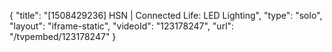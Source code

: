 {
    "title": "[1508429236] HSN | Connected Life: LED Lighting",
    "type": "solo",
    "layout": "iframe-static",
    "videoId": "123178247",
    "url": "\/tvpembed\/123178247"
}